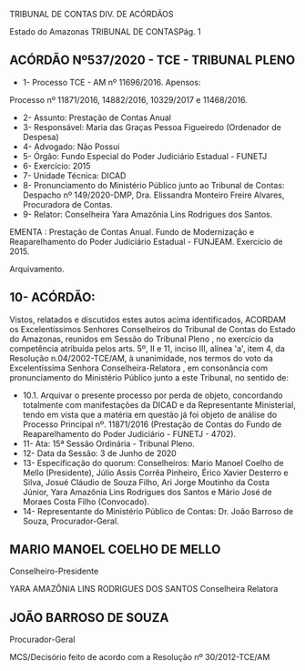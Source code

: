 TRIBUNAL DE CONTAS DIV. DE ACÓRDÃOS

Estado do Amazonas TRIBUNAL DE CONTASPág. 1

## ACÓRDÃO Nº537/2020 - TCE - TRIBUNAL PLENO

- 1- Processo TCE - AM nº 11696/2016. Apensos:

Processo nº  11871/2016, 14882/2016, 10329/2017 e 11468/2016.

- 2- Assunto: Prestação de Contas Anual
- 3- Responsável: Maria das Graças Pessoa Figueiredo (Ordenador de Despesa)
- 4- Advogado: Não Possui
- 5- Órgão: Fundo Especial  do Poder Judiciário Estadual - FUNETJ
- 6- Exercício: 2015
- 7- Unidade Técnica: DICAD
- 8- Pronunciamento do Ministério Público junto ao Tribunal de Contas: Despacho nº 149/2020-DMP, Dra. Elissandra Monteiro Freire Alvares, Procuradora de Contas.
- 9- Relator: Conselheira Yara Amazônia Lins Rodrigues dos Santos.

EMENTA : Prestação  de  Contas  Anual.  Fundo  de Modernização e Reaparelhamento do Poder Judiciário Estadual - FUNJEAM. Exercício de 2015.

Arquivamento.

## 10-  ACÓRDÃO:

Vistos, relatados e discutidos estes autos acima identificados, ACORDAM os Excelentíssimos Senhores Conselheiros do Tribunal de Contas do Estado do Amazonas, reunidos em Sessão do Tribunal Pleno , no exercício da competência atribuída pelos arts. 5º, II e 11, inciso III, alínea 'a', item 4, da Resolução n.04/2002-TCE/AM, à unanimidade, nos termos do voto da Excelentíssima Senhora Conselheira-Relatora ,  em consonância com pronunciamento do Ministério Público junto a este Tribunal, no sentido de:

- 10.1. Arquivar o  presente  processo  por  perda  de  objeto, concordando totalmente com manifestações da DICAD e da Representante Ministerial,  tendo  em  vista  que  a  matéria  em  questão  já  foi  objeto  de análise do Processo Principal nº. 11871/2016 (Prestação de Contas do Fundo de Reaparelhamento do Poder Judiciário - FUNETJ - 4702).
- 11-  Ata: 15ª Sessão Ordinária - Tribunal Pleno.
- 12-  Data da Sessão: 3 de Junho de 2020
- 13-  Especificação do quorum: Conselheiros: Mario Manoel Coelho de Mello (Presidente), Júlio Assis Corrêa Pinheiro, Érico Xavier Desterro e Silva, Josué Cláudio de Souza Filho, Ari Jorge Moutinho da Costa Júnior, Yara Amazônia Lins Rodrigues dos Santos e Mário José de Moraes Costa Filho (Convocado).
- 14-  Representante  do  Ministério  Público  de  Contas: Dr. João  Barroso  de  Souza, Procurador-Geral.

## MARIO MANOEL COELHO DE MELLO

Conselheiro-Presidente

YARA AMAZÔNIA LINS RODRIGUES DOS SANTOS Conselheira Relatora

## JOÃO BARROSO DE SOUZA

Procurador-Geral

MCS/Decisório feito de acordo com a Resolução nº 30/2012-TCE/AM